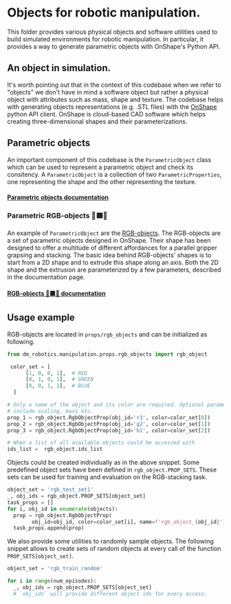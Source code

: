 # Objects for robotic manipulation.

This folder provides various physical objects and software utilities used to
build simulated environments for robotic manipulation. In particular, it
provides a way to generate parametric objects with OnShape's Python API.

## An object in simulation.
It's worth pointing out that in the context of this codebase when we refer
to "objects" we don't have in mind a software object but rather a physical
object with attributes such as mass, shape and texture. The codebase helps
with generating objects representations (e.g. .STL files) with the
[OnShape][OnShapeAPI] python API client. OnShape is cloud-based CAD software
which helps creating three-dimensional shapes and their parameterizations.

## Parametric objects

An important component of this codebase is the `ParametricObject` class which
can be used to represent a parametric object and check its consitency. A
`ParametricObject` is a collection of two `ParametricProperties`,
one representing the shape and the other representing the texture.

#### [Parametric objects documentation](props/parametric_object/README.md)


### Parametric RGB-objects &#128721;&#129001;&#128311;

An example of `ParametricObject` are the [RGB-objects][RgbDocumentation].
The RGB-objects are a set of parametric objects designed in OnShape.
Their shape has been designed to offer a multitude of different affordances
for a parallel gripper grapsing and stacking. The basic idea behind
RGB-objects' shapes is to start from a 2D shape and to extrude this
shape along an axis. Both the 2D shape and the extrusion are parameterized
by a few parameters, described in the documentation page.

#### [RGB-objects &#128721;&#129001;&#128311; documentation](props/parametric_object/README.md)


## Usage example

RGB-objects are located in `props/rgb_objects` and can be initialized as following.


```python
from dm_robotics.manipulation.props.rgb_objects import rgb_object

 color_set = [
      [1, 0, 0, 1],  # RED
      [0, 1, 0, 1],  # GREEN
      [0, 0, 1, 1],  # BLUE
  ]

# Only a name of the object and its color are required. Optional parameters
# include scaling, mass etc.
prop_1 = rgb_object.RgbObjectProp(obj_id='r3', color=color_set[0])
prop_2 = rgb_object.RgbObjectProp(obj_id='g2', color=color_set[1])
prop_3 = rgb_object.RgbObjectProp(obj_id='b1', color=color_set[2])

# When a list of all available objects could be accessed with
ids_list =  rgb_object.ids_list
```

Objects could be created individually as in the above snippet.
Some predefined object sets have been defined in `rgb_object.PROP_SETS`.
These sets can be used for training and evaluation on the RGB-stacking task.

```python
object_set = 'rgb_test_set1'
_, obj_ids = rgb_object.PROP_SETS[object_set]
task_props = []
for i, obj_id in enumerate(objects):
  prop = rgb_object.RgbObjectProp(
        obj_id=obj_id, color=color_set[i], name=f'rgb_object_{obj_id}')
  task_props.append(prop)
```

We also provide some utilities to randomly sample objects. The following
snippet allows to create sets of random objects at every call of the
function `PROP_SETS[object_set]`.

```python
object_set = 'rgb_train_random'

for i in range(num_episodes):
  _, obj_ids = rgb_object.PROP_SETS[object_set]
  # `obj_ids` will provide different object ids for every access.
```

<!-- Hyperlinks  -->

[OnShapeAPI]: https://onshape-public.github.io/docs/

[RgbDocumentation]: ./
